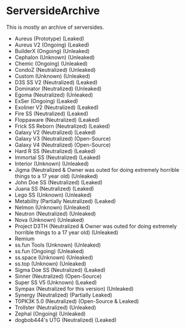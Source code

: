# ServersideArchive
This is mostly an archive of serversides.

* Aureus (Prototype) (Leaked)
* Aureus V2 (Ongoing) (Leaked)
* BuilderX (Ongoing) (Unleaked)
* Cephalon (Unknown) (Unleaked)
* Chemic (Ongoing) (Unleaked)
* CondoZ (Neutralized) (Unleaked)
* Custom (Unknown) (Unleaked)
* D3S SS V2 (Neutralized) (Leaked)
* Dominator (Neutralized) (Unleaked)
* Egoma (Neutralized) (Unleaked)
* ExSer (Ongoing) (Leaked)
* Exoliner V2 (Neutralized) (Leaked)
* Fire SS (Neutralized) (Leaked)
* Floppaware (Neutralized) (Leaked)
* Frick SS Reborn (Neutralized) (Leaked)
* Galaxy V2 (Neutralized) (Leaked)
* Galaxy V3 (Neutralized) (Open-Source)
* Galaxy V4 (Neutralized) (Open-Source)
* Hard R SS (Neutralized) (Leaked)
* Immortal SS (Neutralized) (Leaked)
* Interior (Unknown) (Unleaked)
* Jigma (Neutralized & Owner was outed for doing extremely horrible things to a 17 year old) (Unleaked)
* John Doe SS (Neutralized) (Leaked)
* Juana SS (Neutralized) (Leaked)
* Lego SS (Unknown) (Unleaked)
* Metability (Partially Neutralized) (Leaked)
* Nelmon (Unknown) (Unleaked)
* Neutron (Neutralized) (Unleaked)
* Nova (Unknown) (Unleaked)
* Project D3TH (Neutralized & Owner was outed for doing extremely horrible things to a 17 year old) (Unleaked)
* Remium
* ss.fun Tools (Unknown) (Unleaked)
* ss.fun (Ongoing) (Unleaked)
* ss.space (Unknown) (Unleaked)
* ss.top (Unknown) (Unleaked)
* Sigma Doe SS (Neutralized) (Leaked)
* Sinner (Neutralized) (Open-Source)
* Super SS V5 (Unknown) (Leaked)
* Sympax (Neutralized for this version) (Unleaked)
* Synergy (Neutralized) (Partially Leaked)
* T0PK3K 5.0 (Neutralized) (Open-Source & Leaked)
* Trollster (Neutralized) (Unleaked)
* Zephal (Ongoing) (Unleaked)
* dogbob444's UTG (Neutralized) (Leaked)
